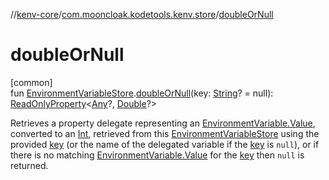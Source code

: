 //[kenv-core](../../index.md)/[com.mooncloak.kodetools.kenv.store](index.md)/[doubleOrNull](double-or-null.md)

# doubleOrNull

[common]\
fun [EnvironmentVariableStore](-environment-variable-store/index.md).[doubleOrNull](double-or-null.md)(key: [String](https://kotlinlang.org/api/core/kotlin-stdlib/kotlin/-string/index.html)? = null): [ReadOnlyProperty](https://kotlinlang.org/api/core/kotlin-stdlib/kotlin.properties/-read-only-property/index.html)&lt;[Any](https://kotlinlang.org/api/core/kotlin-stdlib/kotlin/-any/index.html)?, [Double](https://kotlinlang.org/api/core/kotlin-stdlib/kotlin/-double/index.html)?&gt;

Retrieves a property delegate representing an [EnvironmentVariable.Value](../com.mooncloak.kodetools.kenv/-environment-variable/-value/index.md), converted to an [Int](https://kotlinlang.org/api/core/kotlin-stdlib/kotlin/-int/index.html), retrieved from this [EnvironmentVariableStore](-environment-variable-store/index.md) using the provided [key](double-or-null.md) (or the name of the delegated variable if the [key](double-or-null.md) is `null`), or if there is no matching [EnvironmentVariable.Value](../com.mooncloak.kodetools.kenv/-environment-variable/-value/index.md) for the [key](double-or-null.md) then `null` is returned.
